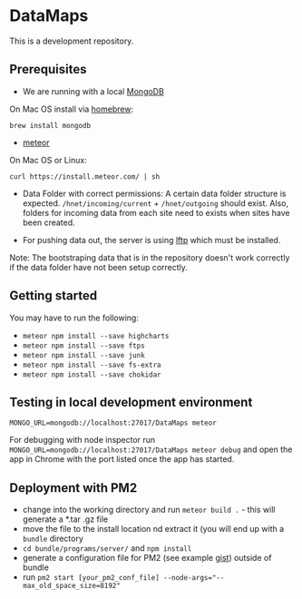 # DataMaps

This is a development repository.

## Prerequisites

* We are running with a local [MongoDB](https://docs.mongodb.org/manual/installation/)

On Mac OS install via [homebrew](http://brew.sh/):

`brew install mongodb`

* [meteor](https://www.meteor.com/install)

On Mac OS or Linux:

`curl https://install.meteor.com/ | sh`

* Data Folder with correct permissions: A certain data folder structure is expected. `/hnet/incoming/current` + `/hnet/outgoing` should exist. Also, folders for incoming data from each site need to exists when sites have been created.

* For pushing data out, the server is using [lftp](https://lftp.yar.ru/) which must be installed.

Note: The bootstraping data that is in the repository doesn't work correctly if the data folder have not been setup correctly.

## Getting started

You may have to run the following:
* `meteor npm install --save highcharts`
* `meteor npm install --save ftps`
* `meteor npm install --save junk`
* `meteor npm install --save fs-extra`
* `meteor npm install --save chokidar`


## Testing in local development environment

`MONGO_URL=mongodb://localhost:27017/DataMaps meteor`

For debugging with node inspector run `MONGO_URL=mongodb://localhost:27017/DataMaps meteor debug` and open the app in Chrome with the port listed once the app has started.

## Deployment with PM2

* change into the working directory and run `meteor build .` - this will generate a *.tar .gz file
* move the file to the install location nd extract it (you will end up with a `bundle` directory
* `cd bundle/programs/server/` and `npm install`
* generate a configuration file for PM2 (see example [gist](https://gist.github.com/fcbee3b520b4fdf97552.git)) outside of bundle
* run `pm2 start [your_pm2_conf_file] --node-args="--max_old_space_size=8192"`
